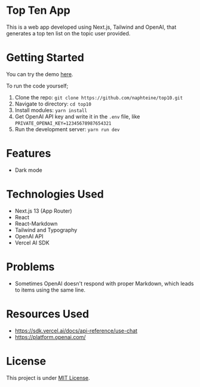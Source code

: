 # Top Ten App

This is a web app developed using Next.js, Tailwind and OpenAI, that generates a top ten list on the topic user provided.

# Getting Started

You can try the demo [here](https://top10-gg.vercel.app).

To run the code yourself;

1. Clone the repo: `git clone https://github.com/naphteine/top10.git`
2. Navigate to directory: `cd top10`
3. Install modules: `yarn install`
4. Get OpenAI API key and write it in the `.env` file, like `PRIVATE_OPENAI_KEY=12345678987654321`
5. Run the development server: `yarn run dev`

# Features

- Dark mode

# Technologies Used

- Next.js 13 (App Router)
- React
- React-Markdown
- Tailwind and Typography
- OpenAI API
- Vercel AI SDK

# Problems

- Sometimes OpenAI doesn't respond with proper Markdown, which leads to items using the same line.

# Resources Used

- https://sdk.vercel.ai/docs/api-reference/use-chat
- https://platform.openai.com/

# License

This project is under [MIT License](./LICENSE).
